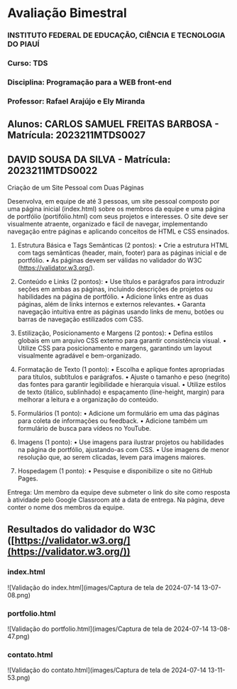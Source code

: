 # Avaliação Bimestral
### INSTITUTO FEDERAL DE EDUCAÇÃO, CIÊNCIA E TECNOLOGIA DO PIAUÍ
### Curso: TDS
### Disciplina: Programação para a WEB front-end
### Professor: Rafael Arajújo e Ely Miranda


## Alunos: CARLOS SAMUEL FREITAS BARBOSA - Matrícula: 2023211MTDS0027
## DAVID SOUSA DA SILVA - Matrícula: 2023211MTDS0022

Criação de um Site Pessoal com Duas Páginas

Desenvolva, em equipe de até 3 pessoas, um site pessoal composto por uma página
inicial (index.html) sobre os membros da equipe e uma página de portfólio
(portifólio.html) com seus projetos e interesses. O site deve ser visualmente atraente,
organizado e fácil de navegar, implementando navegação entre páginas e aplicando
conceitos de HTML e CSS ensinados.
1. Estrutura Básica e Tags Semânticas (2 pontos):
• Crie a estrutura HTML com tags semânticas (header, main, footer) para as
páginas inicial e de portfólio.
• As páginas devem ser válidas no validador do W3C
(https://validator.w3.org/).
2. Conteúdo e Links (2 pontos):
• Use títulos e parágrafos para introduzir seções em ambas as páginas,
incluindo descrições de projetos ou habilidades na página de portfólio.
• Adicione links entre as duas páginas, além de links internos e externos
relevantes.
• Garanta navegação intuitiva entre as páginas usando links de menu, botões
ou barras de navegação estilizados com CSS.
3. Estilização, Posicionamento e Margens (2 pontos):
• Defina estilos globais em um arquivo CSS externo para garantir
consistência visual.
• Utilize CSS para posicionamento e margens, garantindo um layout
visualmente agradável e bem-organizado.

4. Formatação de Texto (1 ponto):
• Escolha e aplique fontes apropriadas para títulos, subtítulos e parágrafos.
• Ajuste o tamanho e peso (negrito) das fontes para garantir legibilidade e
hierarquia visual.
• Utilize estilos de texto (itálico, sublinhado) e espaçamento (line-height,
margin) para melhorar a leitura e a organização do conteúdo.
5. Formulários (1 ponto):
• Adicione um formulário em uma das páginas para coleta de informações ou
feedback.
• Adicione também um formulário de busca para vídeos no YouTube.
6. Imagens (1 ponto):
• Use imagens para ilustrar projetos ou habilidades na página de portfólio,
ajustando-as com CSS.
• Use imagens de menor resolução que, ao serem clicadas, levem para
imagens maiores.
7. Hospedagem (1 ponto):
• Pesquise e disponibilize o site no GitHub Pages.

Entrega: Um membro da equipe deve submeter o link do site como resposta à atividade
pelo Google Classroom até a data de entrega. Na página, deve conter o nome dos
membros da equipe.

## Resultados do validador do W3C ([https://validator.w3.org/](https://validator.w3.org/))

### index.html

![Validação do index.html](images/Captura de tela de 2024-07-14 13-07-08.png)

### portfolio.html

![Validação do portfolio.html](images/Captura de tela de 2024-07-14 13-08-47.png)

### contato.html

![Validação do contato.html](images/Captura de tela de 2024-07-14 13-11-53.png)




